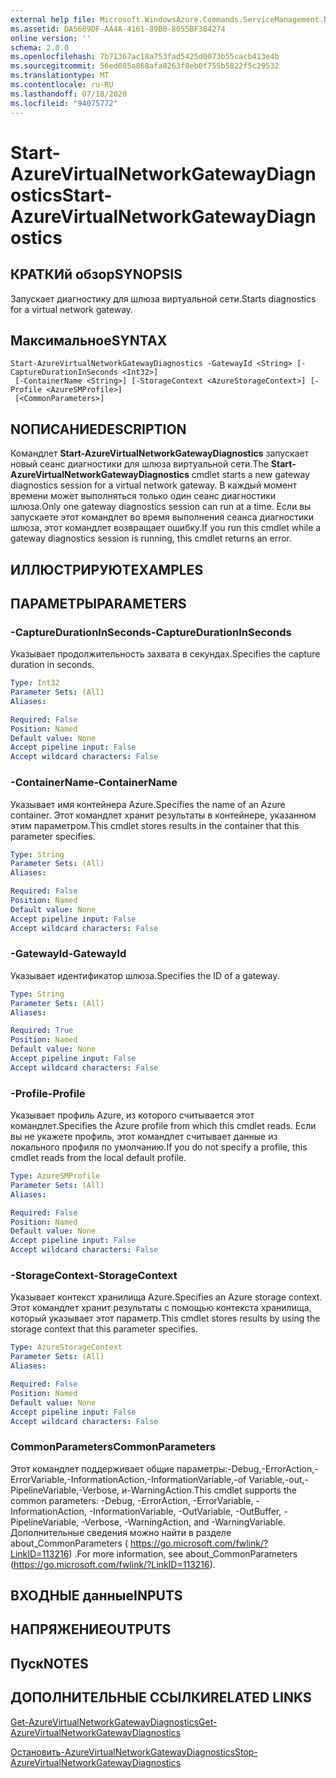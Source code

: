 ```yaml
---
external help file: Microsoft.WindowsAzure.Commands.ServiceManagement.Network.dll-Help.xml
ms.assetid: DA5689DF-AA4A-4161-89B0-8055BF384274
online version: ''
schema: 2.0.0
ms.openlocfilehash: 7b71367ac18a753fad5425d0073b55cacb413e4b
ms.sourcegitcommit: 56ed085a868afa8263f8eb0f755b5822f5c29532
ms.translationtype: MT
ms.contentlocale: ru-RU
ms.lasthandoff: 07/18/2020
ms.locfileid: "94075772"
---
```

# <span data-ttu-id="ccf6f-101">Start-AzureVirtualNetworkGatewayDiagnostics</span><span class="sxs-lookup"><span data-stu-id="ccf6f-101">Start-AzureVirtualNetworkGatewayDiagnostics</span></span>

## <span data-ttu-id="ccf6f-102">КРАТКИй обзор</span><span class="sxs-lookup"><span data-stu-id="ccf6f-102">SYNOPSIS</span></span>
<span data-ttu-id="ccf6f-103">Запускает диагностику для шлюза виртуальной сети.</span><span class="sxs-lookup"><span data-stu-id="ccf6f-103">Starts diagnostics for a virtual network gateway.</span></span>

## <span data-ttu-id="ccf6f-104">Максимальное</span><span class="sxs-lookup"><span data-stu-id="ccf6f-104">SYNTAX</span></span>

```
Start-AzureVirtualNetworkGatewayDiagnostics -GatewayId <String> [-CaptureDurationInSeconds <Int32>]
 [-ContainerName <String>] [-StorageContext <AzureStorageContext>] [-Profile <AzureSMProfile>]
 [<CommonParameters>]
```

## <span data-ttu-id="ccf6f-105">NОПИСАНИЕ</span><span class="sxs-lookup"><span data-stu-id="ccf6f-105">DESCRIPTION</span></span>
<span data-ttu-id="ccf6f-106">Командлет **Start-AzureVirtualNetworkGatewayDiagnostics** запускает новый сеанс диагностики для шлюза виртуальной сети.</span><span class="sxs-lookup"><span data-stu-id="ccf6f-106">The **Start-AzureVirtualNetworkGatewayDiagnostics** cmdlet starts a new gateway diagnostics session for a virtual network gateway.</span></span>
<span data-ttu-id="ccf6f-107">В каждый момент времени может выполняться только один сеанс диагностики шлюза.</span><span class="sxs-lookup"><span data-stu-id="ccf6f-107">Only one gateway diagnostics session can run at a time.</span></span>
<span data-ttu-id="ccf6f-108">Если вы запускаете этот командлет во время выполнения сеанса диагностики шлюза, этот командлет возвращает ошибку.</span><span class="sxs-lookup"><span data-stu-id="ccf6f-108">If you run this cmdlet while a gateway diagnostics session is running, this cmdlet returns an error.</span></span>

## <span data-ttu-id="ccf6f-109">ИЛЛЮСТРИРУЮТ</span><span class="sxs-lookup"><span data-stu-id="ccf6f-109">EXAMPLES</span></span>

## <span data-ttu-id="ccf6f-110">ПАРАМЕТРЫ</span><span class="sxs-lookup"><span data-stu-id="ccf6f-110">PARAMETERS</span></span>

### <span data-ttu-id="ccf6f-111">-CaptureDurationInSeconds</span><span class="sxs-lookup"><span data-stu-id="ccf6f-111">-CaptureDurationInSeconds</span></span>
<span data-ttu-id="ccf6f-112">Указывает продолжительность захвата в секундах.</span><span class="sxs-lookup"><span data-stu-id="ccf6f-112">Specifies the capture duration in seconds.</span></span>

```yaml
Type: Int32
Parameter Sets: (All)
Aliases: 

Required: False
Position: Named
Default value: None
Accept pipeline input: False
Accept wildcard characters: False
```

### <span data-ttu-id="ccf6f-113">-ContainerName</span><span class="sxs-lookup"><span data-stu-id="ccf6f-113">-ContainerName</span></span>
<span data-ttu-id="ccf6f-114">Указывает имя контейнера Azure.</span><span class="sxs-lookup"><span data-stu-id="ccf6f-114">Specifies the name of an Azure container.</span></span>
<span data-ttu-id="ccf6f-115">Этот командлет хранит результаты в контейнере, указанном этим параметром.</span><span class="sxs-lookup"><span data-stu-id="ccf6f-115">This cmdlet stores results in the container that this parameter specifies.</span></span>

```yaml
Type: String
Parameter Sets: (All)
Aliases: 

Required: False
Position: Named
Default value: None
Accept pipeline input: False
Accept wildcard characters: False
```

### <span data-ttu-id="ccf6f-116">-GatewayId</span><span class="sxs-lookup"><span data-stu-id="ccf6f-116">-GatewayId</span></span>
<span data-ttu-id="ccf6f-117">Указывает идентификатор шлюза.</span><span class="sxs-lookup"><span data-stu-id="ccf6f-117">Specifies the ID of a gateway.</span></span>

```yaml
Type: String
Parameter Sets: (All)
Aliases: 

Required: True
Position: Named
Default value: None
Accept pipeline input: False
Accept wildcard characters: False
```

### <span data-ttu-id="ccf6f-118">-Profile</span><span class="sxs-lookup"><span data-stu-id="ccf6f-118">-Profile</span></span>
<span data-ttu-id="ccf6f-119">Указывает профиль Azure, из которого считывается этот командлет.</span><span class="sxs-lookup"><span data-stu-id="ccf6f-119">Specifies the Azure profile from which this cmdlet reads.</span></span> <span data-ttu-id="ccf6f-120">Если вы не укажете профиль, этот командлет считывает данные из локального профиля по умолчанию.</span><span class="sxs-lookup"><span data-stu-id="ccf6f-120">If you do not specify a profile, this cmdlet reads from the local default profile.</span></span>

```yaml
Type: AzureSMProfile
Parameter Sets: (All)
Aliases: 

Required: False
Position: Named
Default value: None
Accept pipeline input: False
Accept wildcard characters: False
```

### <span data-ttu-id="ccf6f-121">-StorageContext</span><span class="sxs-lookup"><span data-stu-id="ccf6f-121">-StorageContext</span></span>
<span data-ttu-id="ccf6f-122">Указывает контекст хранилища Azure.</span><span class="sxs-lookup"><span data-stu-id="ccf6f-122">Specifies an Azure storage context.</span></span>
<span data-ttu-id="ccf6f-123">Этот командлет хранит результаты с помощью контекста хранилища, который указывает этот параметр.</span><span class="sxs-lookup"><span data-stu-id="ccf6f-123">This cmdlet stores results by using the storage context that this parameter specifies.</span></span>

```yaml
Type: AzureStorageContext
Parameter Sets: (All)
Aliases: 

Required: False
Position: Named
Default value: None
Accept pipeline input: False
Accept wildcard characters: False
```

### <span data-ttu-id="ccf6f-124">CommonParameters</span><span class="sxs-lookup"><span data-stu-id="ccf6f-124">CommonParameters</span></span>
<span data-ttu-id="ccf6f-125">Этот командлет поддерживает общие параметры:-Debug,-ErrorAction,-ErrorVariable,-InformationAction,-InformationVariable,-of Variable,-out,-PipelineVariable,-Verbose, и-WarningAction.</span><span class="sxs-lookup"><span data-stu-id="ccf6f-125">This cmdlet supports the common parameters: -Debug, -ErrorAction, -ErrorVariable, -InformationAction, -InformationVariable, -OutVariable, -OutBuffer, -PipelineVariable, -Verbose, -WarningAction, and -WarningVariable.</span></span> <span data-ttu-id="ccf6f-126">Дополнительные сведения можно найти в разделе about_CommonParameters ( https://go.microsoft.com/fwlink/?LinkID=113216) .</span><span class="sxs-lookup"><span data-stu-id="ccf6f-126">For more information, see about_CommonParameters (https://go.microsoft.com/fwlink/?LinkID=113216).</span></span>

## <span data-ttu-id="ccf6f-127">ВХОДНЫЕ данные</span><span class="sxs-lookup"><span data-stu-id="ccf6f-127">INPUTS</span></span>

## <span data-ttu-id="ccf6f-128">НАПРЯЖЕНИЕ</span><span class="sxs-lookup"><span data-stu-id="ccf6f-128">OUTPUTS</span></span>

## <span data-ttu-id="ccf6f-129">Пуск</span><span class="sxs-lookup"><span data-stu-id="ccf6f-129">NOTES</span></span>

## <span data-ttu-id="ccf6f-130">ДОПОЛНИТЕЛЬНЫЕ ССЫЛКИ</span><span class="sxs-lookup"><span data-stu-id="ccf6f-130">RELATED LINKS</span></span>

[<span data-ttu-id="ccf6f-131">Get-AzureVirtualNetworkGatewayDiagnostics</span><span class="sxs-lookup"><span data-stu-id="ccf6f-131">Get-AzureVirtualNetworkGatewayDiagnostics</span></span>](./Get-AzureVirtualNetworkGatewayDiagnostics.md)

[<span data-ttu-id="ccf6f-132">Остановить-AzureVirtualNetworkGatewayDiagnostics</span><span class="sxs-lookup"><span data-stu-id="ccf6f-132">Stop-AzureVirtualNetworkGatewayDiagnostics</span></span>](./Stop-AzureVirtualNetworkGatewayDiagnostics.md)


